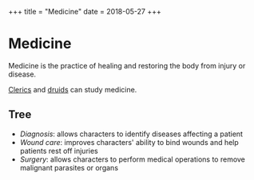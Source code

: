 +++
title = "Medicine"
date = 2018-05-27
+++

# Medicine

Medicine is the practice of healing and restoring the body from injury or disease.

[Clerics](./wiki/characters/cleric.md) and [druids](./wiki/characters/druid.md) can study medicine.

## Tree

* *Diagnosis*: allows characters to identify diseases affecting a patient
* *Wound care*: improves characters' ability to bind wounds and help patients rest off injuries
* *Surgery*: allows characters to perform medical operations to remove malignant parasites or organs
